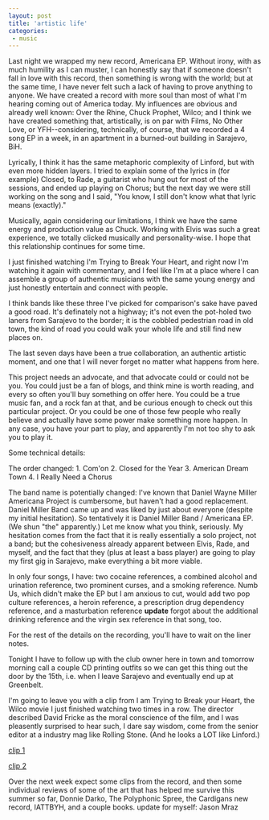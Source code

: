 ```yaml
---
layout: post
title: 'artistic life'
categories:
 - music
---
```



Last night we wrapped my new record, Americana EP. Without irony, with as much humility as I can muster, I can honestly say that if someone doesn't fall in love with this record, then something is wrong with the world; but at the same time, I have never felt such a lack of having to prove anything to anyone. We have created a record with more soul than most of what I'm hearing coming out of America today. My influences are obvious and already well known: Over the Rhine, Chuck Prophet, Wilco; and I think we have created something that, artistically, is on par with Films, No Other Love, or YFH--considering, technically, of course, that we recorded a 4 song EP in a week, in an apartment in a burned-out building in Sarajevo, BiH. 



Lyrically, I think it has the same metaphoric complexity of Linford, but with even more hidden layers. I tried to explain some of the lyrics in (for example) Closed, to Rade, a guitarist who hung out for most of the sessions, and ended up playing on Chorus; but the next day we were still working on the song and I said, "You know, I still don't know what that lyric means (exactly)."



Musically, again considering our limitations, I think we have the same energy and production value as Chuck. Working with Elvis was such a great experience, we totally clicked musically and personality-wise. I hope that this relationship continues for some time.



I just finished watching I'm Trying to Break Your Heart, and right now I'm watching it again with commentary, and I feel like I'm at a place where I can assemble a group of authentic musicians with the same young energy and just honestly entertain and connect with people. 



I think bands like these three I've picked for comparison's sake have paved a good road. It's definately not a highway; it's not even the pot-holed two laners from Sarajevo to the border; it is the cobbled pedestrian road in old town, the kind of road you could walk your whole life and still find new places on.



The last seven days have been a true collaboration, an authentic artistic moment, and one that I will never forget no matter what happens from here.



This project needs an advocate, and that advocate could or could not be you. You could just be a fan of blogs, and think mine is worth reading, and every so often you'll buy something on offer here. You could be a true music fan, and a rock fan at that, and be curious enough to check out this particular project. Or you could be one of those few people who really believe and actually have some power make something more happen. In any case, you have your part to play, and apparently I'm not too shy to ask you to play it.



Some technical details:



The order changed: 1. Com'on 2. Closed for the Year 3. American Dream Town 4. I Really Need a Chorus



The band name is potentially changed: I've known that Daniel Wayne Miller Americana Project is cumbersome, but haven't had a good replacement. Daniel Miller Band came up and was liked by just about everyone (despite my initial hesitation). So tentatively it is Daniel Miller Band / Americana EP. (We shun "the" apparently.) Let me know what you think, seriously. My hesitation comes from the fact that it is really essentially a solo project, not a band; but the cohesiveness already apparent between Elvis, Rade, and myself, and the fact that they (plus at least a bass player) are going to play my first gig in Sarajevo, make everything a bit more viable.



In only four songs, I have: two cocaine references, a combined alcohol and urination reference, two prominent curses, and a smoking reference. Numb Us, which didn't make the EP but I am anxious to cut, would add two pop culture references, a heroin reference, a prescription drug dependency reference, and a masturbation reference <strong>update</strong> forgot about the additional drinking reference and the virgin sex reference in that song, too.



For the rest of the details on the recording, you'll have to wait on the liner notes.



Tonight I have to follow up with the club owner here in town and tomorrow morning call a couple CD printing outfits so we can get this thing out the door by the 15th, i.e. when I leave Sarajevo and eventually end up at Greenbelt.



I'm going to leave you with a clip from I am Trying to Break your Heart, the Wilco movie I just finished watching two times in a row. The director described David Fricke as the moral conscience of the film, and I was pleasently surprised to hear such, I dare say wisdom, come from the senior editor at a industry mag like Rolling Stone. (And he looks a LOT like Linford.) 



<a href="music/media/yfh1a_DavidFricke_crop.mp3">clip 1</a>

<a href="music/media/yfh2_DavidFricke.mp3">clip 2</a>





Over the next week expect some clips from the record, and then some individual reviews of some of the art that has helped me survive this summer so far, Donnie Darko, The Polyphonic Spree, the Cardigans new record, IATTBYH, and a couple books. update for myself: Jason Mraz
